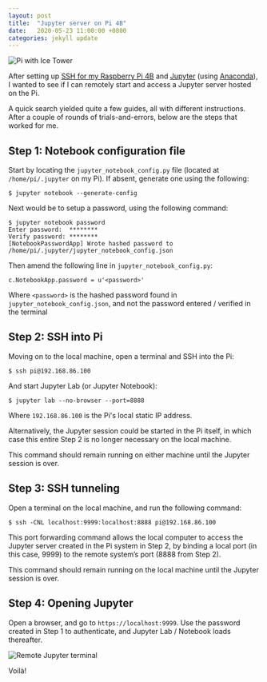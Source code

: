 ```yaml
---
layout: post
title:  "Jupyter server on Pi 4B"
date:   2020-05-23 11:00:00 +0800
categories: jekyll update
---
```


![Pi with Ice Tower](https://zyf0717.github.io/assets/images/pi-ice-tower.jpg)

After setting up [SSH for my Raspberry Pi 4B](https://www.raspberrypi.org/documentation/remote-access/ssh/) and [Jupyter](https://jupyter.org/) (using [Anaconda](https://www.anaconda.com/)), I wanted to see if I can remotely start and access a Jupyter server hosted on the Pi. 

A quick search yielded quite a few guides, all with different instructions. After a couple of rounds of trials-and-errors, below are the steps that worked for me.

## Step 1: Notebook configuration file

Start by locating the `jupyter_notebook_config.py` file (located at `/home/pi/.jupyter` on my Pi). If absent, generate one using the following:

```shell
$ jupyter notebook --generate-config
```

Next would be to setup a password, using the following command:
```shell
$ jupyter notebook password
Enter password:  ********
Verify password: ********
[NotebookPasswordApp] Wrote hashed password to /home/pi/.jupyter/jupyter_notebook_config.json
```

Then amend the following line in `jupyter_notebook_config.py`:

```shell
c.NotebookApp.password = u'<password>'
```

Where `<password>` is the hashed password found in `jupyter_notebook_config.json`, and not the password entered / verified in the terminal

## Step 2: SSH into Pi

Moving on to the local machine, open a terminal and SSH into the Pi:

```shell
$ ssh pi@192.168.86.100
```

And start Jupyter Lab (or Jupyter Notebook):

```shell
$ jupyter lab --no-browser --port=8888
```
Where `192.168.86.100` is the Pi's local static IP address.

Alternatively, the Jupyter session could be started in the Pi itself, in which case  this entire Step 2 is no longer necessary on the local machine.

This command should remain running on either machine until the Jupyter session is over.

## Step 3: SSH tunneling

Open a terminal on the local machine, and run the following command:

```shell
$ ssh -CNL localhost:9999:localhost:8888 pi@192.168.86.100
```

This port forwarding command allows the local computer to access the Jupyter server created in the Pi system in Step 2, by binding a local port (in this case, 9999) to the remote system’s port (8888 from Step 2).

This command should remain running on the local machine until the Jupyter session is over.

## Step 4: Opening Jupyter

Open a browser, and go to `https://localhost:9999`. Use the password created in Step 1 to authenticate, and Jupyter Lab / Notebook loads thereafter.

![Remote Jupyter terminal](https://zyf0717.github.io/assets/images/pi-jupyter-terminal.png)

Voilà!
